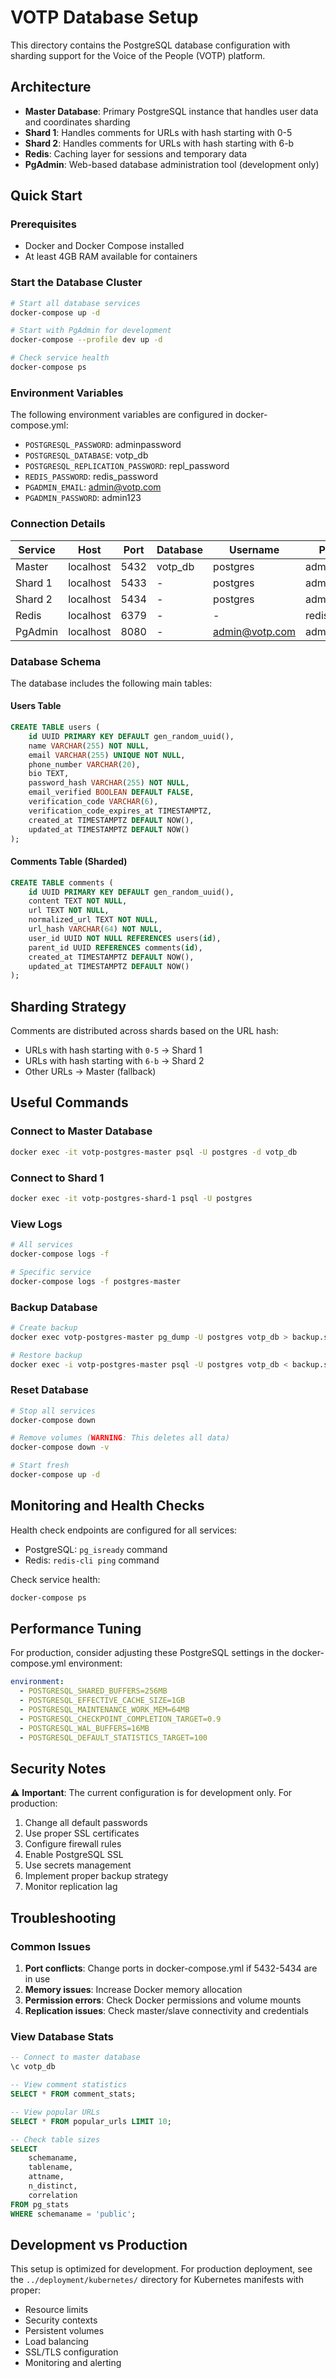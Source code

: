 # VOTP Database Setup

This directory contains the PostgreSQL database configuration with sharding support for the Voice of the People (VOTP) platform.

## Architecture

- **Master Database**: Primary PostgreSQL instance that handles user data and coordinates sharding
- **Shard 1**: Handles comments for URLs with hash starting with 0-5
- **Shard 2**: Handles comments for URLs with hash starting with 6-b
- **Redis**: Caching layer for sessions and temporary data
- **PgAdmin**: Web-based database administration tool (development only)

## Quick Start

### Prerequisites
- Docker and Docker Compose installed
- At least 4GB RAM available for containers

### Start the Database Cluster

```bash
# Start all database services
docker-compose up -d

# Start with PgAdmin for development
docker-compose --profile dev up -d

# Check service health
docker-compose ps
```

### Environment Variables

The following environment variables are configured in docker-compose.yml:

- `POSTGRESQL_PASSWORD`: adminpassword
- `POSTGRESQL_DATABASE`: votp_db
- `POSTGRESQL_REPLICATION_PASSWORD`: repl_password
- `REDIS_PASSWORD`: redis_password
- `PGADMIN_EMAIL`: admin@votp.com
- `PGADMIN_PASSWORD`: admin123

### Connection Details

| Service | Host | Port | Database | Username | Password |
|---------|------|------|----------|----------|----------|
| Master | localhost | 5432 | votp_db | postgres | adminpassword |
| Shard 1 | localhost | 5433 | - | postgres | adminpassword |
| Shard 2 | localhost | 5434 | - | postgres | adminpassword |
| Redis | localhost | 6379 | - | - | redis_password |
| PgAdmin | localhost | 8080 | - | admin@votp.com | admin123 |

### Database Schema

The database includes the following main tables:

#### Users Table
```sql
CREATE TABLE users (
    id UUID PRIMARY KEY DEFAULT gen_random_uuid(),
    name VARCHAR(255) NOT NULL,
    email VARCHAR(255) UNIQUE NOT NULL,
    phone_number VARCHAR(20),
    bio TEXT,
    password_hash VARCHAR(255) NOT NULL,
    email_verified BOOLEAN DEFAULT FALSE,
    verification_code VARCHAR(6),
    verification_code_expires_at TIMESTAMPTZ,
    created_at TIMESTAMPTZ DEFAULT NOW(),
    updated_at TIMESTAMPTZ DEFAULT NOW()
);
```

#### Comments Table (Sharded)
```sql
CREATE TABLE comments (
    id UUID PRIMARY KEY DEFAULT gen_random_uuid(),
    content TEXT NOT NULL,
    url TEXT NOT NULL,
    normalized_url TEXT NOT NULL,
    url_hash VARCHAR(64) NOT NULL,
    user_id UUID NOT NULL REFERENCES users(id),
    parent_id UUID REFERENCES comments(id),
    created_at TIMESTAMPTZ DEFAULT NOW(),
    updated_at TIMESTAMPTZ DEFAULT NOW()
);
```

## Sharding Strategy

Comments are distributed across shards based on the URL hash:
- URLs with hash starting with `0-5` → Shard 1
- URLs with hash starting with `6-b` → Shard 2
- Other URLs → Master (fallback)

## Useful Commands

### Connect to Master Database
```bash
docker exec -it votp-postgres-master psql -U postgres -d votp_db
```

### Connect to Shard 1
```bash
docker exec -it votp-postgres-shard-1 psql -U postgres
```

### View Logs
```bash
# All services
docker-compose logs -f

# Specific service
docker-compose logs -f postgres-master
```

### Backup Database
```bash
# Create backup
docker exec votp-postgres-master pg_dump -U postgres votp_db > backup.sql

# Restore backup
docker exec -i votp-postgres-master psql -U postgres votp_db < backup.sql
```

### Reset Database
```bash
# Stop all services
docker-compose down

# Remove volumes (WARNING: This deletes all data)
docker-compose down -v

# Start fresh
docker-compose up -d
```

## Monitoring and Health Checks

Health check endpoints are configured for all services:
- PostgreSQL: `pg_isready` command
- Redis: `redis-cli ping` command

Check service health:
```bash
docker-compose ps
```

## Performance Tuning

For production, consider adjusting these PostgreSQL settings in the docker-compose.yml environment:

```yaml
environment:
  - POSTGRESQL_SHARED_BUFFERS=256MB
  - POSTGRESQL_EFFECTIVE_CACHE_SIZE=1GB
  - POSTGRESQL_MAINTENANCE_WORK_MEM=64MB
  - POSTGRESQL_CHECKPOINT_COMPLETION_TARGET=0.9
  - POSTGRESQL_WAL_BUFFERS=16MB
  - POSTGRESQL_DEFAULT_STATISTICS_TARGET=100
```

## Security Notes

⚠️ **Important**: The current configuration is for development only. For production:

1. Change all default passwords
2. Use proper SSL certificates
3. Configure firewall rules
4. Enable PostgreSQL SSL
5. Use secrets management
6. Implement proper backup strategy
7. Monitor replication lag

## Troubleshooting

### Common Issues

1. **Port conflicts**: Change ports in docker-compose.yml if 5432-5434 are in use
2. **Memory issues**: Increase Docker memory allocation
3. **Permission errors**: Check Docker permissions and volume mounts
4. **Replication issues**: Check master/slave connectivity and credentials

### View Database Stats
```sql
-- Connect to master database
\c votp_db

-- View comment statistics
SELECT * FROM comment_stats;

-- View popular URLs
SELECT * FROM popular_urls LIMIT 10;

-- Check table sizes
SELECT 
    schemaname,
    tablename,
    attname,
    n_distinct,
    correlation
FROM pg_stats 
WHERE schemaname = 'public';
```

## Development vs Production

This setup is optimized for development. For production deployment, see the `../deployment/kubernetes/` directory for Kubernetes manifests with proper:
- Resource limits
- Security contexts
- Persistent volumes
- Load balancing
- SSL/TLS configuration
- Monitoring and alerting